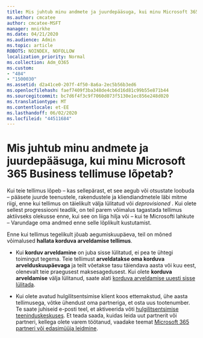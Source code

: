 ```yaml
---
title: Mis juhtub minu andmete ja juurdepääsuga, kui minu Microsoft 365 Business tellimuse lõpetab?
ms.author: cmcatee
author: cmcatee-MSFT
manager: mnirkhe
ms.date: 04/21/2020
ms.audience: Admin
ms.topic: article
ROBOTS: NOINDEX, NOFOLLOW
localization_priority: Normal
ms.collection: Adm_O365
ms.custom:
- "484"
- "1500030"
ms.assetid: d2a41ce0-207f-4f50-8a6a-2ec5b56b3ed6
ms.openlocfilehash: faef7409f3ba348de4cb6d16d81c99b55e871b44
ms.sourcegitcommit: bc7d6f4f3c9f7060d073f5130e1ec856e248d020
ms.translationtype: MT
ms.contentlocale: et-EE
ms.lasthandoff: 06/02/2020
ms.locfileid: "44511684"
---
```

# <a name="what-happens-to-my-data-and-access-when-my-microsoft-365-for-business-subscription-ends"></a>Mis juhtub minu andmete ja juurdepääsuga, kui minu Microsoft 365 Business tellimuse lõpetab?

Kui teie tellimus lõpeb – kas sellepärast, et see aegub või otsustate loobuda – pääsete juurde teenustele, rakendustele ja kliendiandmetele läbi mitme riigi, enne kui tellimus on täielikult välja lülitatud või *deprovisioned* . Kui olete sellest progressiooni teadlik, on teil parem võimalus tagastada tellimus aktiivseks olekusse enne, kui see on liiga hilja või – kui te Microsofti lahkute – Varundage oma andmed enne selle lõplikult kustutamist.
  
Enne kui tellimus tegelikult jõuab aegumiskuupäeva, teil on mõned võimalused **hallata korduva arveldamise tellimus**.
  
- Kui **korduv arveldamine** on juba sisse lülitatud, ei pea te ühtegi toimingut tegema. Teie tellimust **arveldatakse oma korduva arvelduskuupäevaga** ja teilt võetakse tasu täiendava aasta või kuu eest, olenevalt teie praegusest maksesagedusest. Kui olete **korduva arveldamise** välja lülitanud, saate alati [korduva arveldamise uuesti sisse lülitada](https://docs.microsoft.com/microsoft-365/commerce/subscriptions/renew-your-subscription#turn-recurring-billing-off-or-on).

- Kui olete avatud hulgilitsentsimise klient koos ettemakstud, ühe aasta tellimusega, võtke ühendust oma partneriga, et osta uus tootenumber. Te saate juhiseid e-posti teel, et aktiveerida võti [hulgilitsentsimise teeninduskeskuses](https://go.microsoft.com/fwlink/p/?LinkID=282016). Et teada saada, kuidas leida uut partnerit või partneri, kellega olete varem töötanud, vaadake teemat [Microsoft 365 partneri või edasimüüja leidmine](https://docs.microsoft.com/microsoft-365/admin/manage/find-your-partner-or-reseller).